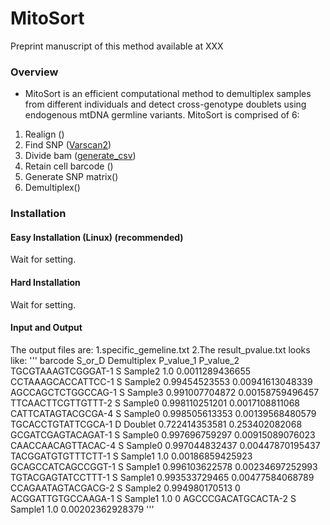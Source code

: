 # MitoSort
Preprint manuscript of this method available at XXX
### Overview 
- MitoSort is an efficient computational method to demultiplex samples from different individuals and detect cross-genotype doublets using endogenous mtDNA germline variants. 
MitoSort is comprised of 6:
1. Realign ([]())
2. Find SNP ([Varscan2]())
3. Divide bam ([generate_csv]())
4. Retain cell barcode ()
5. Generate SNP matrix()
6. Demultiplex()

### Installation
#### Easy Installation (Linux) (recommended) 
Wait for setting.
#### Hard Installation 
Wait for setting.
#### Input and Output
The output files are:
1.specific_gemeline.txt
2.The result_pvalue.txt looks like:
'''
barcode	S_or_D	Demultiplex	P_value_1	P_value_2
TGCGTAAAGTCGGGAT-1	S	Sample2	1.0	0.0011289436655
CCTAAAGCACCATTCC-1	S	Sample2	0.99454523553	0.00941613048339
AGCCAGCTCTGGCCAG-1	S	Sample3	0.991007704872	0.00158759496457
TTCAACTTCGTTGTTT-2	S	Sample0	0.998110251201	0.0017108811068
CATTCATAGTACGCGA-4	S	Sample0	0.998505613353	0.00139568480579
TGCACCTGTATTCGCA-1	D	Doublet	0.722414353581	0.253402082068
GCGATCGAGTACAGAT-1	S	Sample0	0.997696759297	0.00915089076023
CAACCAACAGTTACAC-4	S	Sample0	0.997044832437	0.00447870195437
TACGGATGTGTTTCTT-1	S	Sample1	1.0	0.00186859425923
GCAGCCATCAGCCGGT-1	S	Sample1	0.996103622578	0.00234697252993
TGTACGAGTATCCTTT-1	S	Sample1	0.993533729465	0.00477584068789
CCAGAATAGTACGACG-2	S	Sample2	0.994980170513	0
ACGGATTGTGCCAAGA-1	S	Sample1	1.0	0
AGCCCGACATGCACTA-2	S	Sample1	1.0	0.00202362928379
'''


